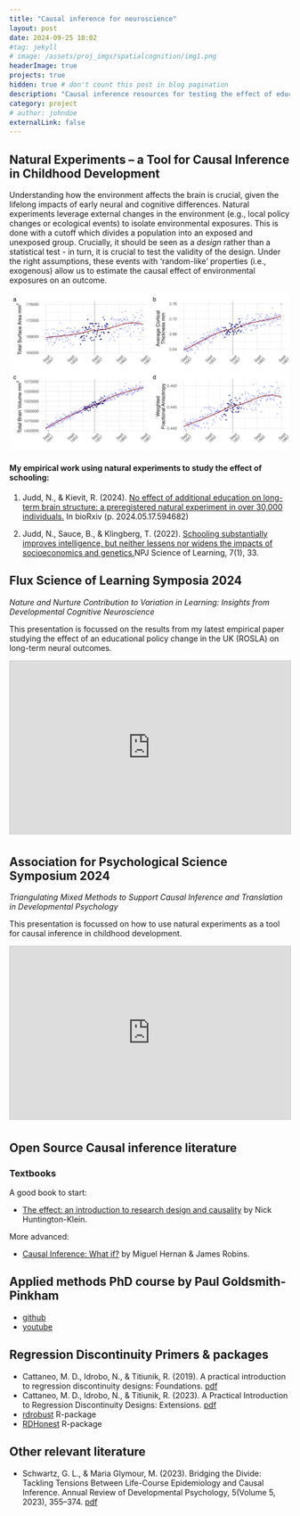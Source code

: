 ```yaml
---
title: "Causal inference for neuroscience"
layout: post
date: 2024-09-25 10:02
#tag: jekyll
# image: /assets/proj_imgs/spatialcognition/img1.png
headerImage: true
projects: true
hidden: true # don't count this post in blog pagination
description: "Causal inference resources for testing the effect of education, specifically regression discontinuity"
category: project
# author: johndoe
externalLink: false
---
```

## Natural Experiments – a Tool for Causal Inference in Childhood Development

Understanding how the environment affects the brain is crucial, given the lifelong impacts of early neural and cognitive differences. Natural experiments leverage external changes in the environment (e.g., local policy changes or ecological events) to isolate environmental exposures. This is done with a cutoff which divides a population into an exposed and unexposed group. Crucially, it should be seen as a *design* rather than a statistical test - in turn, it is crucial to test the validity of the design. Under the right assumptions, these events with ‘random-like’ properties (i.e., exogenous) allow us to estimate the causal effect of environmental exposures on an outcome.

 ![img1](/assets/proj_imgs/rd/Fig1_4_take2.png)

#### My empirical work using natural experiments to study the effect of schooling:

1. Judd, N., & Kievit, R. (2024). [No effect of additional education on long-term brain structure: a preregistered natural experiment in over 30,000 individuals.](https://doi.org/10.1101/2024.05.17.594682) In bioRxiv (p. 2024.05.17.594682)

2. Judd, N., Sauce, B., & Klingberg, T. (2022). [Schooling substantially improves intelligence, but neither lessens nor widens the impacts of socioeconomics and genetics.](https://www.nature.com/articles/s41539-022-00148-5)NPJ Science of Learning, 7(1), 33.


## Flux Science of Learning Symposia 2024

*Nature and Nurture Contribution to Variation in Learning: Insights from Developmental Cognitive Neuroscience*


This presentation is focussed on the results from my latest empirical paper studying the effect of an educational policy change in the UK (ROSLA) on long-term neural outcomes.

<iframe src="https://docs.google.com/file/d/1drKgg4ZckG4LCaBxQV9XLepZJ3rLYfKL/preview" width="560" height="310" frameborder="0" marginwidth="0" marginheight="0" scrolling="no" style="border:1px solid #CCC; border-width:1px; margin-bottom:5px; max-width: 100%;" allowfullscreen> </iframe>


## Association for Psychological Science Symposium 2024

*Triangulating Mixed Methods to Support Causal Inference and Translation in Developmental Psychology*

This presentation is focussed on how to use natural experiments as a tool for causal inference in childhood development.

<iframe src="https://docs.google.com/file/d/1EzaxuTKZ9y_B_u38oB_iVtRbwuqVgk7X/preview" width="560" height="310" frameborder="0" marginwidth="0" marginheight="0" scrolling="no" style="border:1px solid #CCC; border-width:1px; margin-bottom:5px; max-width: 100%;" allowfullscreen> </iframe>

## Open Source Causal inference literature


### Textbooks
A good book to start:

- [The effect: an introduction to research design and causality](https://theeffectbook.net/) by Nick Huntington-Klein.

More advanced:

- [Causal Inference: What if?](https://www.hsph.harvard.edu/miguel-hernan/wp-content/uploads/sites/1268/2024/04/hernanrobins_WhatIf_26apr24.pdf) by Miguel Hernan & James Robins.

## Applied methods PhD course by Paul Goldsmith-Pinkham

- [github](https://github.com/paulgp/applied-methods-phd)
- [youtube](https://www.youtube.com/playlist?list=PLWWcL1M3lLlojLTSVf2gGYQ_9TlPyPbiJ)

## Regression Discontinuity Primers & packages

- Cattaneo, M. D., Idrobo, N., & Titiunik, R. (2019). A practical introduction to regression discontinuity designs: Foundations. [pdf](https://arxiv.org/abs/1911.09511)
- Cattaneo, M. D., Idrobo, N., & Titiunik, R. (2023). A Practical Introduction to Regression Discontinuity Designs: Extensions.  [pdf](http://arxiv.org/abs/2301.08958)
- [rdrobust](https://rdpackages.github.io/rdrobust/) R-package
- [RDHonest](https://github.com/kolesarm/RDHonest) R-package


## Other relevant literature
- Schwartz, G. L., & Maria Glymour, M. (2023). Bridging the Divide: Tackling Tensions Between Life-Course Epidemiology and Causal Inference. Annual Review of Developmental Psychology, 5(Volume 5, 2023), 355–374. [pdf](https://paperpile.com/shared/JtXhgQ)






